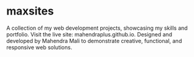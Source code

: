 # maxsites
A collection of my web development projects, showcasing my skills and portfolio. Visit the live site: mahendraplus.github.io. Designed and developed by Mahendra Mali to demonstrate creative, functional, and responsive web solutions.
